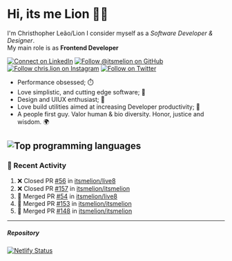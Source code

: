 # Hi, its me Lion 👋🦁

I'm Christhopher Leão/Lion
I consider myself as a _Software Developer & Designer_.<br/>My main role is as <b>Frontend Developer</b>
<br />

[![Connect on LinkedIn](https://img.shields.io/badge/--linkedin?label=LinkedIn&logo=LinkedIn&style=social)](https://www.linkedin.com/in/chrislion)
[![Follow @itsmelion on GitHub](https://img.shields.io/github/followers/itsmelion?label=follow%20%40itsmeLion&style=social)](https://github.com/itsmelion)
[![Follow chris.lion on Instagram](https://img.shields.io/badge/--instagram?label=@chris.lion&logo=Instagram&style=social)](https://instagram.com/chris.lion)
[![Follow on Twitter](https://img.shields.io/badge/--twitter?label=@ChrisLion_me&logo=Twitter&style=social)](https://twitter.com/chrislion_me)

- Performance obsessed; ⏱️
- Love simplistic, and cutting edge software; 📆
- Design and UIUX enthusiast; 🎨
- Love build utilities aimed at increasing Developer productivity; 🧰
- A people first guy. Valor human & bio diversity. Honor, justice and wisdom. 🌍

![Top programming languages](https://github-readme-stats.vercel.app/api/top-langs/?username=itsmelion&hide=php)
---
### 📰 Recent Activity

<!--START_SECTION:activity-->
1. ❌ Closed PR [#56](https://github.com/itsmelion/live8/pull/56) in [itsmelion/live8](https://github.com/itsmelion/live8)
2. ❌ Closed PR [#157](https://github.com/itsmelion/itsmelion/pull/157) in [itsmelion/itsmelion](https://github.com/itsmelion/itsmelion)
3. 🎉 Merged PR [#54](https://github.com/itsmelion/live8/pull/54) in [itsmelion/live8](https://github.com/itsmelion/live8)
4. 🎉 Merged PR [#153](https://github.com/itsmelion/itsmelion/pull/153) in [itsmelion/itsmelion](https://github.com/itsmelion/itsmelion)
5. 🎉 Merged PR [#148](https://github.com/itsmelion/itsmelion/pull/148) in [itsmelion/itsmelion](https://github.com/itsmelion/itsmelion)
<!--END_SECTION:activity-->

___

##### Repository
[![Netlify Status](https://api.netlify.com/api/v1/badges/9e2e6136-1ab9-42fc-8d4e-188512d5d841/deploy-status)](https://app.netlify.com/sites/lion-portfolio/deploys)
